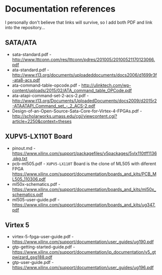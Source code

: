 # Documentation references

I personally don't believe that links will survive, so I add both PDF and link 
into the repository...

## SATA/ATA

* sata-standard.pdf -
  http://www.lttconn.com/res/lttconn/pdres/201005/20100521170123066.pdf
* ata-standard.pdf -
  http://www.t13.org/documents/uploadeddocuments/docs2006/d1699r3f-ata8-acs.pdf
* ata-command-table-opcode.pdf -
  http://ulinktech.com/wp-content/uploads/2015/02/ATA_command_table_OPCode.pdf
* ata-atapi-command-set-2-acs-2.pdf -
  http://www.t13.org/Documents/UploadedDocuments/docs2009/d2015r2-ATAATAPI_Command_set_-_2_ACS-2.pdf
* Design-of-an-Open-Source-Sata-Core-for-Virtex-4-FPGAs.pdf -
  http://scholarworks.umass.edu/cgi/viewcontent.cgi?article=2250&context=theses

## XUPV5-LX110T Board

* pinout.md -
  https://www.xilinx.com/support/packagefiles/v5packages/5vlx110tff1136.pkg.txt
* pcb-ml505.pdf - `XUPV5-LX110T` Board is the clone of ML505 with diferent FPGA
  https://www.xilinx.com/support/documentation/boards_and_kits/PCB_ML505_110306.pdf
* ml50x-schematics.pdf -
  https://www.xilinx.com/support/documentation/boards_and_kits/ml50x_schematics.pdf
* ml505-user-guide.pdf -
  https://www.xilinx.com/support/documentation/boards_and_kits/ug347.pdf

## Virtex 5

* virtex-5-fpga-user-guide.pdf -
  https://www.xilinx.com/support/documentation/user_guides/ug190.pdf
* gtp-getting-started-guide.pdf -
  https://www.xilinx.com/support/documentation/ip_documentation/v5_gtpwizard_gsg188.pdf
* gtp-user-guide.pdf -
  https://www.xilinx.com/support/documentation/user_guides/ug196.pdf
